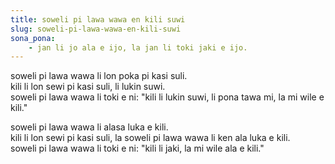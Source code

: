 ```yaml
---
title: soweli pi lawa wawa en kili suwi
slug: soweli-pi-lawa-wawa-en-kili-suwi
sona_pona:
    - jan li jo ala e ijo, la jan li toki jaki e ijo.
---
```


soweli pi lawa wawa li lon poka pi kasi suli. <br>
kili li lon sewi pi kasi suli, li lukin suwi. <br>
soweli pi lawa wawa li toki e ni: "kili li lukin suwi, li pona tawa mi, la mi wile e kili." <br>

soweli pi lawa wawa li alasa luka e kili. <br>
kili li lon sewi pi kasi suli, la soweli pi lawa wawa li ken ala luka e kili. <br>
soweli pi lawa wawa li toki e ni: "kili li jaki, la mi wile ala e kili." <br>
